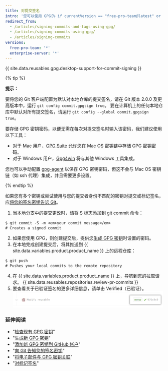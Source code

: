 ```yaml
---
title: 对提交签名
intro: '您可以使用 GPG{% if currentVersion == "free-pro-team@latest" or currentVersion ver_gt "enterprise-server@2.14" %} 或 S/MIME{% endif %} 在本地为提交签名。'
redirect_from:
  - /articles/signing-commits-and-tags-using-gpg/
  - /articles/signing-commits-using-gpg/
  - /articles/signing-commits
versions:
  free-pro-team: '*'
  enterprise-server: '*'
---
```


{{ site.data.reusables.gpg.desktop-support-for-commit-signing }}

{% tip %}

**提示：**

要将您的 Git 客户端配置为默认对本地仓库的提交签名，请在 Git 版本 2.0.0 及更高版本中，运行 `git config commit.gpgsign true`。 要在计算机上的任何本地仓库中默认对所有提交签名，请运行 `git config --global commit.gpgsign true`。

要存储 GPG 密钥密码，以便无需在每次对提交签名时输入该密码，我们建议使用以下工具：
  - 对于 Mac 用户，[GPG Suite](https://gpgtools.org/) 允许您在 Mac OS 密钥链中存储 GPG 密钥密码。
  - 对于 Windows 用户，[Gpg4win](https://www.gpg4win.org/) 将与其他 Windows 工具集成。

您也可以手动配置 [gpg-agent](http://linux.die.net/man/1/gpg-agent) 以保存 GPG 密钥密码，但这不会与 Mac OS 密钥链（如 ssh 代理）集成，并且需要更多设置。

{% endtip %}

如果您有多个密钥或尝试使用与您的提交者身份不匹配的密钥对提交或标记签名，应[将您的签名密钥告诉 Git](/articles/telling-git-about-your-signing-key)。

1. 当本地分支中的提交更改时，请将 S 标志添加到 git commit 命令：
  ```shell
  $ git commit -S -m <em>your commit message</em>
  # Creates a signed commit
  ```
2. 如果您使用 GPG，则创建提交后，提供您[生成 GPG 密钥](/articles/generating-a-new-gpg-key)时设置的密码。
3. 在本地完成创建提交后，将其推送到 {{ site.data.variables.product.product_name }} 上的远程仓库：
  ```shell
  $ git push
  # Pushes your local commits to the remote repository
  ```
4. 在 {{ site.data.variables.product.product_name }} 上，导航到您的拉取请求。
{{ site.data.reusables.repositories.review-pr-commits }}
5. 要查看关于已验证签名的更多详细信息，请单击 Verified（已验证）。 ![已签名提交](/assets/images/help/commits/gpg-signed-commit-verified-without-details.png)

### 延伸阅读

* "[检查现有 GPG 密钥](/articles/checking-for-existing-gpg-keys)"
* "[生成新 GPG 密钥](/articles/generating-a-new-gpg-key)"
* "[添加新 GPG 密钥到 GitHub 帐户](/articles/adding-a-new-gpg-key-to-your-github-account)"
* "[向 Git 告知您的签名密钥](/articles/telling-git-about-your-signing-key)"
* "[将电子邮件与 GPG 密钥关联](/articles/associating-an-email-with-your-gpg-key)"
* "[对标记签名](/articles/signing-tags)"
